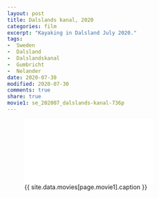 ```yaml
---
layout: post
title: Dalslands kanal, 2020
categories: film
excerpt: "Kayaking in Dalsland July 2020."
tags:
-  Sweden
-  Dalsland
-  Dalslandskanal
-  Gumbricht
-  Nelander
date: 2020-07-30
modified: 2020-07-30
comments: true
share: true
movie1: se_202007_dalslands-kanal-736p
---
```


<figure>
<iframe src="{{ site.commonurl }}/movies/{{ site.data.movies[page.movie1].file }}" width="{{ site.data.movies[page.movie1].width }}" height="{{ site.data.movies[page.movie1].height }}" frameborder="0">
</iframe>
<figcaption> {{ site.data.movies[page.movie1].caption }} </figcaption>
</figure>
